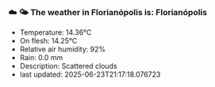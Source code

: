 ### ☁️ 🌤️  The weather in Florianópolis is: Florianópolis

- Temperature: 14.36°C
- On flesh: 14.25°C
- Relative air humidity: 92%
- Rain: 0.0 mm
- Description: Scattered clouds
- last updated: 2025-06-23T21:17:18.076723
